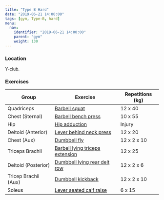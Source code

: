 ```yaml
---
title: "Type B Hard"
date: "2019-06-21 14:00:00"
tags: [gym, Type-B, hard]
menu:
  nav:
    identifier: "2019-06-21 14:00:00"
    parent: "gym"
    weight: 130
---
```


### Location

Y-club.

### Exercises

| Group                | Exercise                                                                                             | Repetitions (kg) |
|----------------------|------------------------------------------------------------------------------------------------------|------------------|
| Quadriceps           | [Barbell squat](https://exrx.net/WeightExercises/Quadriceps/LVAlternatingLegExtensionH)              | 12 x 40          |
| Chest (Sternal)      | [Barbell bench press](https://exrx.net/WeightExercises/PectoralSternal/DBBenchPress)                 | 10 x 55          |
| Hip                  | [Hip adduction](https://exrx.net/WeightExercises/HipAdductors/CBHipAdduction)                        | Injury           |
| Deltoid (Anterior)   | [Lever behind neck press](https://exrx.net/WeightExercises/DeltoidAnterior/LVBehindNeckPressH)       | 12 x 20          |
| Chest (Aux)          | [Dumbbell fly](https://exrx.net/WeightExercises/PectoralSternal/DBFly)                               | 12 x 2 x 10      |
| Triceps Brachii      | [Barbell lying triceps extension](https://exrx.net/WeightExercises/Triceps/CBLyingTriExt)            | 12 x 25          |
| Deltoid (Posterior)  | [Dumbbell lying rear delt row](https://exrx.net/WeightExercises/DeltoidPosterior/DBLyingRearDeltRow) | 12 x 2 x 6       |
| Tricep Brachii (Aux) | [Dumbbell kickback](https://exrx.net/WeightExercises/Triceps/DBKickback)                             | 12 x 2 x 10      |
| Soleus               | [Lever seated calf raise](https://exrx.net/WeightExercises/Gastrocnemius/LV45CalfPress)              | 6 x 15          |
